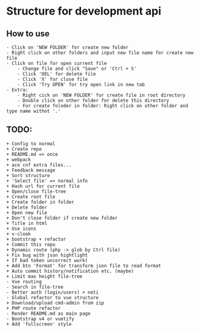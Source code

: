 
# Structure for development api

## How to use

	- Click on 'NEW FOLDER' for create new folder
	- Right click on other folders and input new file name for create new file
	- Click on file for open current file
		- Change file and click "Save" or 'Ctrl + S'
		- Click 'DEL' for delete file
		- Click 'X' for close file
		- Click 'Try OPEN' for try open link in new tab
	- Extra:
		- Right cick on 'NEW FOLDER' for create file in root directory
		- Double click on other folder for delete this directory
		- For create foloder in folder: Right click on other folder and type name withot '.'

## TODO:
	+ Config to normal
	+ Create repo
	+ README.md => once
	+ webpack
	+ ace cnf extra files...
	+ Feedback message
	+ Sort structure
	+ 'Select file' => normal info
	+ Hash url for current file
	+ Open/close file-tree
	+ Create root file
	+ Create folder in folder
	+ Delete folder
	+ Open new file
	+ Don't close folder if create new folder
	+ Title in html
	+ Use icons
	+ v-cloak
	+ bootstrap + refactor
	+ Commit this repo
	+ Dynamic route (php -> glob by Ctrl file)
	+ Fix bug with json hightlight
	+ If bad token uncorrect work(
	+ Add btn 'Format' for transform json file to read format
	+ Auto commit history/notification etc. (maybe)
	+ Limit max height file-tree
	- Vue routing
	- Search in file-tree
	- Better auth (login/users) + noti
	- Global refactor to vue structure
	+ Download/upload cmd-admin from zip
	+ PHP route refactor
	- Render README.md as main page
	- Bootstrap v4 or vuetify
	+ Add 'fullscreen' style
